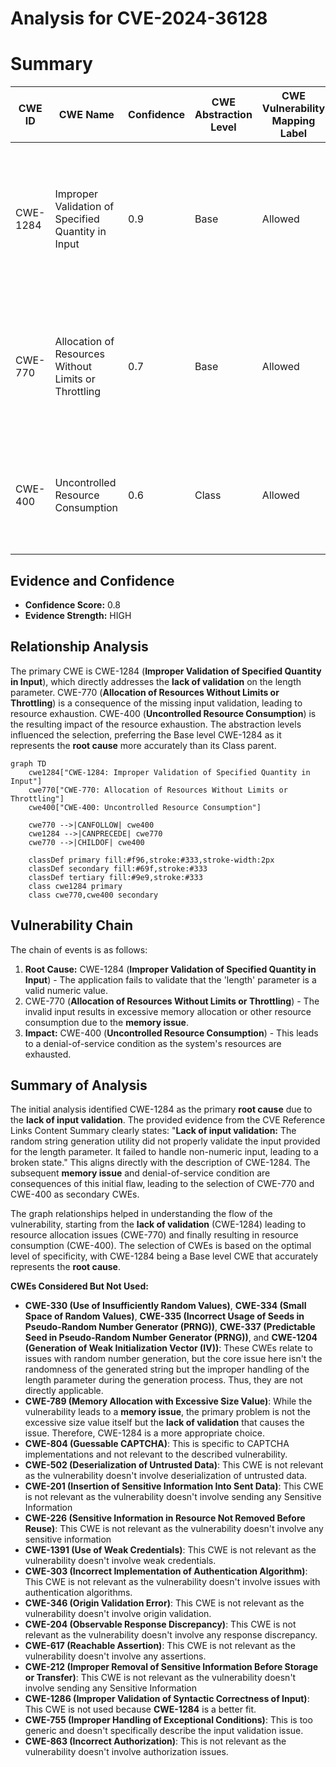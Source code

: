 # Analysis for CVE-2024-36128

# Summary
| CWE ID | CWE Name | Confidence | CWE Abstraction Level | CWE Vulnerability Mapping Label | CWE-Vulnerability Mapping Notes |
|---|---|---|---|---|---|
| CWE-1284 | Improper Validation of Specified Quantity in Input | 0.9 | Base | Allowed | Primary CWE - The root cause is the lack of proper validation of the length parameter, leading to a denial-of-service vulnerability. |
| CWE-770 | Allocation of Resources Without Limits or Throttling | 0.7 | Base | Allowed | Secondary CWE - The lack of input validation leads to a **memory issue** that can be related to resource exhaustion. |
| CWE-400 | Uncontrolled Resource Consumption | 0.6 | Class | Allowed | Secondary CWE - Resource consumption is the result of the memory allocation issue. |

## Evidence and Confidence

*   **Confidence Score:** 0.8
*   **Evidence Strength:** HIGH

## Relationship Analysis
The primary CWE is CWE-1284 (**Improper Validation of Specified Quantity in Input**), which directly addresses the **lack of validation** on the length parameter. CWE-770 (**Allocation of Resources Without Limits or Throttling**) is a consequence of the missing input validation, leading to resource exhaustion. CWE-400 (**Uncontrolled Resource Consumption**) is the resulting impact of the resource exhaustion.
The abstraction levels influenced the selection, preferring the Base level CWE-1284 as it represents the **root cause** more accurately than its Class parent.

```mermaid
graph TD
    cwe1284["CWE-1284: Improper Validation of Specified Quantity in Input"]
    cwe770["CWE-770: Allocation of Resources Without Limits or Throttling"]
    cwe400["CWE-400: Uncontrolled Resource Consumption"]
    
    cwe770 -->|CANFOLLOW| cwe400
    cwe1284 -->|CANPRECEDE| cwe770
    cwe770 -->|CHILDOF| cwe400
    
    classDef primary fill:#f96,stroke:#333,stroke-width:2px
    classDef secondary fill:#69f,stroke:#333
    classDef tertiary fill:#9e9,stroke:#333
    class cwe1284 primary
    class cwe770,cwe400 secondary
```

## Vulnerability Chain
The chain of events is as follows:
1.  **Root Cause:** CWE-1284 (**Improper Validation of Specified Quantity in Input**) - The application fails to validate that the 'length' parameter is a valid numeric value.
2.  CWE-770 (**Allocation of Resources Without Limits or Throttling**) - The invalid input results in excessive memory allocation or other resource consumption due to the **memory issue**.
3.  **Impact:** CWE-400 (**Uncontrolled Resource Consumption**) - This leads to a denial-of-service condition as the system's resources are exhausted.

## Summary of Analysis
The initial analysis identified CWE-1284 as the primary **root cause** due to the **lack of input validation**. The provided evidence from the CVE Reference Links Content Summary clearly states: "**Lack of input validation:** The random string generation utility did not properly validate the input provided for the length parameter. It failed to handle non-numeric input, leading to a broken state." This aligns directly with the description of CWE-1284. The subsequent **memory issue** and denial-of-service condition are consequences of this initial flaw, leading to the selection of CWE-770 and CWE-400 as secondary CWEs.

The graph relationships helped in understanding the flow of the vulnerability, starting from the **lack of validation** (CWE-1284) leading to resource allocation issues (CWE-770) and finally resulting in resource consumption (CWE-400). The selection of CWEs is based on the optimal level of specificity, with CWE-1284 being a Base level CWE that accurately represents the **root cause**.

**CWEs Considered But Not Used:**

*   **CWE-330 (Use of Insufficiently Random Values)**, **CWE-334 (Small Space of Random Values)**, **CWE-335 (Incorrect Usage of Seeds in Pseudo-Random Number Generator (PRNG))**, **CWE-337 (Predictable Seed in Pseudo-Random Number Generator (PRNG))**, and **CWE-1204 (Generation of Weak Initialization Vector (IV))**: These CWEs relate to issues with random number generation, but the core issue here isn't the randomness of the generated string but the improper handling of the length parameter during the generation process. Thus, they are not directly applicable.
*   **CWE-789 (Memory Allocation with Excessive Size Value)**: While the vulnerability leads to a **memory issue**, the primary problem is not the excessive size value itself but the **lack of validation** that causes the issue. Therefore, CWE-1284 is a more appropriate choice.
*   **CWE-804 (Guessable CAPTCHA)**: This is specific to CAPTCHA implementations and not relevant to the described vulnerability.
*   **CWE-502 (Deserialization of Untrusted Data)**: This CWE is not relevant as the vulnerability doesn't involve deserialization of untrusted data.
*   **CWE-201 (Insertion of Sensitive Information Into Sent Data)**: This CWE is not relevant as the vulnerability doesn't involve sending any Sensitive Information
*   **CWE-226 (Sensitive Information in Resource Not Removed Before Reuse)**: This CWE is not relevant as the vulnerability doesn't involve any sensitive information
*   **CWE-1391 (Use of Weak Credentials)**: This CWE is not relevant as the vulnerability doesn't involve weak credentials.
*   **CWE-303 (Incorrect Implementation of Authentication Algorithm)**: This CWE is not relevant as the vulnerability doesn't involve issues with authentication algorithms.
*   **CWE-346 (Origin Validation Error)**: This CWE is not relevant as the vulnerability doesn't involve origin validation.
*   **CWE-204 (Observable Response Discrepancy)**: This CWE is not relevant as the vulnerability doesn't involve any response discrepancy.
*   **CWE-617 (Reachable Assertion)**: This CWE is not relevant as the vulnerability doesn't involve any assertions.
*    **CWE-212 (Improper Removal of Sensitive Information Before Storage or Transfer)**: This CWE is not relevant as the vulnerability doesn't involve sending any Sensitive Information
*   **CWE-1286 (Improper Validation of Syntactic Correctness of Input)**: This CWE is not used because **CWE-1284** is a better fit.
*   **CWE-755 (Improper Handling of Exceptional Conditions)**: This is too generic and doesn't specifically describe the input validation issue.
*   **CWE-863 (Incorrect Authorization)**: This is not relevant as the vulnerability doesn't involve authorization issues.